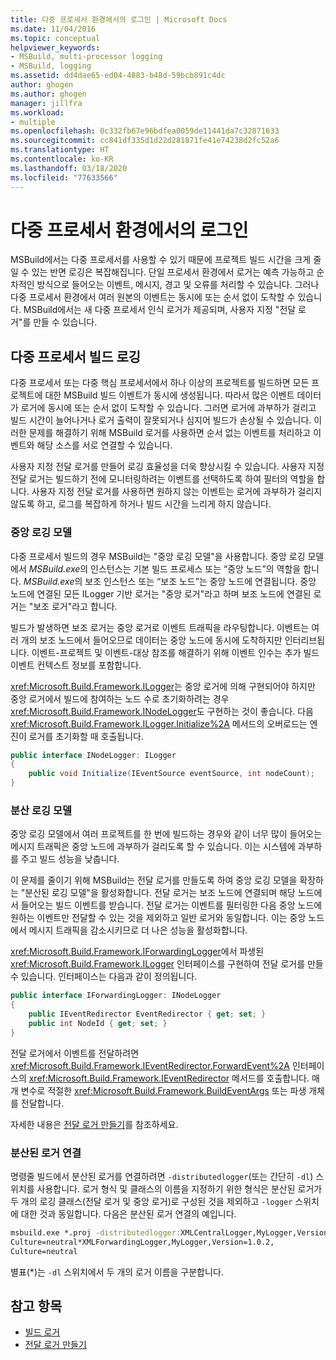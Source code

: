 ```yaml
---
title: 다중 프로세서 환경에서의 로그인 | Microsoft Docs
ms.date: 11/04/2016
ms.topic: conceptual
helpviewer_keywords:
- MSBuild, multi-processor logging
- MSBuild, logging
ms.assetid: dd4dae65-ed04-4883-b48d-59bcb891c4dc
author: ghogen
ms.author: ghogen
manager: jillfra
ms.workload:
- multiple
ms.openlocfilehash: 0c332fb67e96bdfea0059de11441da7c32871633
ms.sourcegitcommit: cc841df335d1d22d281871fe41e74238d2fc52a6
ms.translationtype: HT
ms.contentlocale: ko-KR
ms.lasthandoff: 03/18/2020
ms.locfileid: "77633566"
---
```

# <a name="logging-in-a-multi-processor-environment"></a>다중 프로세서 환경에서의 로그인

MSBuild에서는 다중 프로세서를 사용할 수 있기 때문에 프로젝트 빌드 시간을 크게 줄일 수 있는 반면 로깅은 복잡해집니다. 단일 프로세서 환경에서 로거는 예측 가능하고 순차적인 방식으로 들어오는 이벤트, 메시지, 경고 및 오류를 처리할 수 있습니다. 그러나 다중 프로세서 환경에서 여러 원본의 이벤트는 동시에 또는 순서 없이 도착할 수 있습니다. MSBuild에서는 새 다중 프로세서 인식 로거가 제공되며, 사용자 지정 "전달 로거"를 만들 수 있습니다.

## <a name="log-multiple-processor-builds"></a>다중 프로세서 빌드 로깅

다중 프로세서 또는 다중 핵심 프로세서에서 하나 이상의 프로젝트를 빌드하면 모든 프로젝트에 대한 MSBuild 빌드 이벤트가 동시에 생성됩니다. 따라서 많은 이벤트 데이터가 로거에 동시에 또는 순서 없이 도착할 수 있습니다. 그러면 로거에 과부하가 걸리고 빌드 시간이 늘어나거나 로거 출력이 잘못되거나 심지어 빌드가 손상될 수 있습니다. 이러한 문제를 해결하기 위해 MSBuild 로거를 사용하면 순서 없는 이벤트를 처리하고 이벤트와 해당 소스를 서로 연결할 수 있습니다.

사용자 지정 전달 로거를 만들어 로깅 효율성을 더욱 향상시킬 수 있습니다. 사용자 지정 전달 로거는 빌드하기 전에 모니터링하려는 이벤트를 선택하도록 하여 필터의 역할을 합니다. 사용자 지정 전달 로거를 사용하면 원하지 않는 이벤트는 로거에 과부하가 걸리지 않도록 하고, 로그를 복잡하게 하거나 빌드 시간을 느리게 하지 않습니다.

### <a name="central-logging-model"></a>중앙 로깅 모델

다중 프로세서 빌드의 경우 MSBuild는 "중앙 로깅 모델"을 사용합니다. 중앙 로깅 모델에서 *MSBuild.exe*의 인스턴스는 기본 빌드 프로세스 또는 “중앙 노드”의 역할을 합니다. *MSBuild.exe*의 보조 인스턴스 또는 “보조 노드”는 중앙 노드에 연결됩니다. 중앙 노드에 연결된 모든 ILogger 기반 로거는 "중앙 로거"라고 하며 보조 노드에 연결된 로거는 "보조 로거"라고 합니다.

빌드가 발생하면 보조 로거는 중앙 로거로 이벤트 트래픽을 라우팅합니다. 이벤트는 여러 개의 보조 노드에서 들어오므로 데이터는 중앙 노드에 동시에 도착하지만 인터리브됩니다. 이벤트-프로젝트 및 이벤트-대상 참조를 해결하기 위해 이벤트 인수는 추가 빌드 이벤트 컨텍스트 정보를 포함합니다.

<xref:Microsoft.Build.Framework.ILogger>는 중앙 로거에 의해 구현되어야 하지만 중앙 로거에서 빌드에 참여하는 노드 수로 초기화하려는 경우 <xref:Microsoft.Build.Framework.INodeLogger>도 구현하는 것이 좋습니다. 다음 <xref:Microsoft.Build.Framework.ILogger.Initialize%2A> 메서드의 오버로드는 엔진이 로거를 초기화할 때 호출됩니다.

```csharp
public interface INodeLogger: ILogger
{
    public void Initialize(IEventSource eventSource, int nodeCount);
}
```

### <a name="distributed-logging-model"></a>분산 로깅 모델

중앙 로깅 모델에서 여러 프로젝트를 한 번에 빌드하는 경우와 같이 너무 많이 들어오는 메시지 트래픽은 중앙 노드에 과부하가 걸리도록 할 수 있습니다. 이는 시스템에 과부하를 주고 빌드 성능을 낮춥니다.

이 문제를 줄이기 위해 MSBuild는 전달 로거를 만들도록 하여 중앙 로깅 모델을 확장하는 "분산된 로깅 모델"을 활성화합니다. 전달 로거는 보조 노드에 연결되며 해당 노드에서 들어오는 빌드 이벤트를 받습니다. 전달 로거는 이벤트를 필터링한 다음 중앙 노드에 원하는 이벤트만 전달할 수 있는 것을 제외하고 일반 로거와 동일합니다. 이는 중앙 노드에서 메시지 트래픽을 감소시키므로 더 나은 성능을 활성화합니다.

 <xref:Microsoft.Build.Framework.IForwardingLogger>에서 파생된 <xref:Microsoft.Build.Framework.ILogger> 인터페이스를 구현하여 전달 로거를 만들 수 있습니다. 인터페이스는 다음과 같이 정의됩니다.

```csharp
public interface IForwardingLogger: INodeLogger
{
    public IEventRedirector EventRedirector { get; set; }
    public int NodeId { get; set; }
}
```

전달 로거에서 이벤트를 전달하려면 <xref:Microsoft.Build.Framework.IEventRedirector.ForwardEvent%2A> 인터페이스의 <xref:Microsoft.Build.Framework.IEventRedirector> 메서드를 호출합니다. 매개 변수로 적절한 <xref:Microsoft.Build.Framework.BuildEventArgs> 또는 파생 개체를 전달합니다.

자세한 내용은 [전달 로거 만들기](../msbuild/creating-forwarding-loggers.md)를 참조하세요.

### <a name="attaching-a-distributed-logger"></a>분산된 로거 연결

명령줄 빌드에서 분산된 로거를 연결하려면 `-distributedlogger`(또는 간단히 `-dl`) 스위치를 사용합니다. 로거 형식 및 클래스의 이름을 지정하기 위한 형식은 분산된 로거가 두 개의 로깅 클래스(전달 로거 및 중앙 로거)로 구성된 것을 제외하고 `-logger` 스위치에 대한 것과 동일합니다. 다음은 분산된 로거 연결의 예입니다.

```cmd
msbuild.exe *.proj -distributedlogger:XMLCentralLogger,MyLogger,Version=1.0.2,
Culture=neutral*XMLForwardingLogger,MyLogger,Version=1.0.2,
Culture=neutral
```

별표(*)는 `-dl` 스위치에서 두 개의 로거 이름을 구분합니다.

## <a name="see-also"></a>참고 항목

- [빌드 로거](../msbuild/build-loggers.md)
- [전달 로거 만들기](../msbuild/creating-forwarding-loggers.md)
